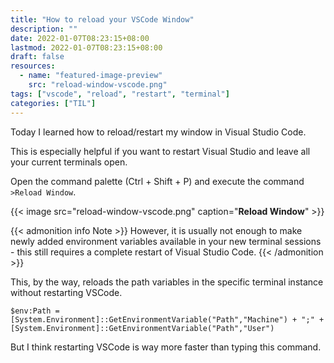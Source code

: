 ```yaml
---
title: "How to reload your VSCode Window"
description: ""
date: 2022-01-07T08:23:15+08:00
lastmod: 2022-01-07T08:23:15+08:00
draft: false
resources:
  - name: "featured-image-preview"
    src: "reload-window-vscode.png"
tags: ["vscode", "reload", "restart", "terminal"]
categories: ["TIL"]
---
```


Today I learned how to reload/restart my window in Visual Studio Code.

This is especially helpful if you want to restart Visual Studio and leave all your current terminals open.

<!--more-->

Open the command palette (Ctrl + Shift + P) and execute the command `>Reload Window`.

{{< image src="reload-window-vscode.png" caption="**Reload Window**" >}}

{{< admonition info Note >}}
However, it is usually not enough to make newly added environment variables available in your new terminal sessions - this still requires a complete restart of Visual Studio Code.
{{< /admonition >}}

This, by the way, reloads the path variables in the specific terminal instance without restarting VSCode.

```pwsh
$env:Path = [System.Environment]::GetEnvironmentVariable("Path","Machine") + ";" + [System.Environment]::GetEnvironmentVariable("Path","User")
```

But I think restarting VSCode is way more faster than typing this command.
